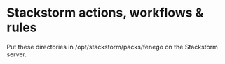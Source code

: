 # Stackstorm actions, workflows & rules 
Put these directories in /opt/stackstorm/packs/fenego on the Stackstorm server.

